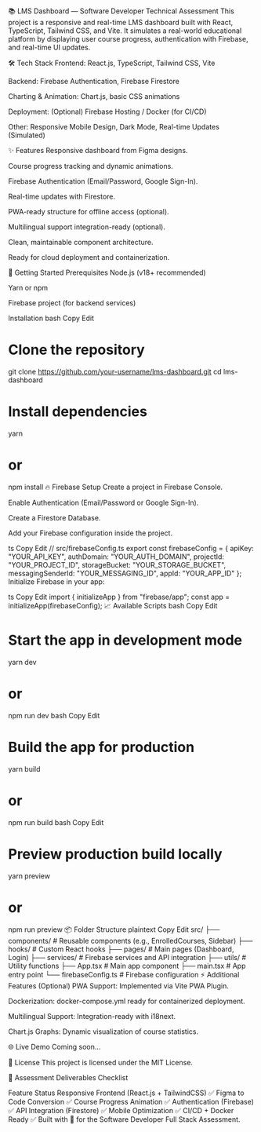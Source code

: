 📚 LMS Dashboard — Software Developer Technical Assessment
This project is a responsive and real-time LMS dashboard built with React, TypeScript, Tailwind CSS, and Vite.
It simulates a real-world educational platform by displaying user course progress, authentication with Firebase, and real-time UI updates.

🛠 Tech Stack
Frontend: React.js, TypeScript, Tailwind CSS, Vite

Backend: Firebase Authentication, Firebase Firestore

Charting & Animation: Chart.js, basic CSS animations

Deployment: (Optional) Firebase Hosting / Docker (for CI/CD)

Other: Responsive Mobile Design, Dark Mode, Real-time Updates (Simulated)

✨ Features
Responsive dashboard from Figma designs.

Course progress tracking and dynamic animations.

Firebase Authentication (Email/Password, Google Sign-In).

Real-time updates with Firestore.

PWA-ready structure for offline access (optional).

Multilingual support integration-ready (optional).

Clean, maintainable component architecture.

Ready for cloud deployment and containerization.

🚀 Getting Started
Prerequisites
Node.js (v18+ recommended)

Yarn or npm

Firebase project (for backend services)

Installation
bash
Copy
Edit
# Clone the repository
git clone https://github.com/your-username/lms-dashboard.git
cd lms-dashboard

# Install dependencies
yarn
# or
npm install
🔥 Firebase Setup
Create a project in Firebase Console.

Enable Authentication (Email/Password or Google Sign-In).

Create a Firestore Database.

Add your Firebase configuration inside the project.

ts
Copy
Edit
// src/firebaseConfig.ts
export const firebaseConfig = {
  apiKey: "YOUR_API_KEY",
  authDomain: "YOUR_AUTH_DOMAIN",
  projectId: "YOUR_PROJECT_ID",
  storageBucket: "YOUR_STORAGE_BUCKET",
  messagingSenderId: "YOUR_MESSAGING_ID",
  appId: "YOUR_APP_ID"
};
Initialize Firebase in your app:

ts
Copy
Edit
import { initializeApp } from "firebase/app";
const app = initializeApp(firebaseConfig);
📈 Available Scripts
bash
Copy
Edit
# Start the app in development mode
yarn dev
# or
npm run dev
bash
Copy
Edit
# Build the app for production
yarn build
# or
npm run build
bash
Copy
Edit
# Preview production build locally
yarn preview
# or
npm run preview
📦 Folder Structure
plaintext
Copy
Edit
src/
├── components/       # Reusable components (e.g., EnrolledCourses, Sidebar)
├── hooks/            # Custom React hooks
├── pages/            # Main pages (Dashboard, Login)
├── services/         # Firebase services and API integration
├── utils/            # Utility functions
├── App.tsx           # Main app component
├── main.tsx          # App entry point
└── firebaseConfig.ts # Firebase configuration
⚡ Additional Features (Optional)
PWA Support: Implemented via Vite PWA Plugin.

Dockerization: docker-compose.yml ready for containerized deployment.

Multilingual Support: Integration-ready with i18next.

Chart.js Graphs: Dynamic visualization of course statistics.

🌐 Live Demo
Coming soon...

📄 License
This project is licensed under the MIT License.

🎯 Assessment Deliverables Checklist

Feature	Status
Responsive Frontend (React.js + TailwindCSS)	✅
Figma to Code Conversion	✅
Course Progress Animation	✅
Authentication (Firebase)	✅
API Integration (Firestore)	✅
Mobile Optimization	✅
CI/CD + Docker Ready	✅
Built with 💙 for the Software Developer Full Stack Assessment.